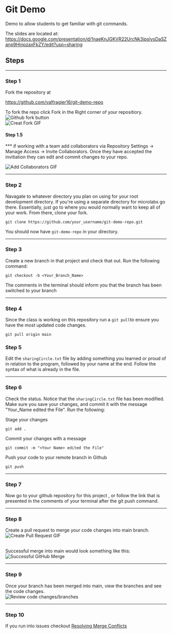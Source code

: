 # Git Demo 
Demo to allow students to get familiar with git commands.


The slides are located at:
https://docs.google.com/presentation/d/1naeKnJGKVR22UrcNk3jpslysDaSZanp9HinpzaxFkZY/edit?usp=sharing

## Steps
<hr/>

### Step 1
Fork the repository at

https://github.com/valfragier16/git-demo-repo

To fork the repo click Fork in the Right corner of your repositiory.
<br>
<img src="https://github-images.s3.amazonaws.com/help/bootcamp/Bootcamp-Fork.png" alt="Github fork button">
<br>
<img src="https://tahoeninjas.blog/wp-content/uploads/2019/08/forkingrepo.gif" alt="Creat Fork GIF">

#### Step 1.5

*** if working with a team add collaborators via Repository Settings -> Manage Access -> Invite Collaborators. Once they have accepted the invitiation they can edit and commit changes to your repo.

<img src="https://i.stack.imgur.com/QRVQI.gif" alt="Add Collaborators GIF">
<hr/>

### Step 2
Navagate to whatever directory you plan on using for your root development directory.  If you're using a separate directory for microlabs go there.  Essentially, just go to where you would normally want to keep all of your work.  From there, clone your fork.

```
git clone https://github.com/your_username/git-demo-repo.git
```

You should now have `git-demo-repo` in your directory.
<hr/>

### Step 3
Create a new branch in that project and check that out. 
Run the following command:

```
git checkout -b <Your_Branch_Name>
```
The comments in the terminal should inform you that the branch has been switched to your branch
<hr/>

### Step 4
Since the class is working on this repository run a `git pull`to ensure you have the most updated code changes.

```
git pull origin main
```

### Step 5
Edit the `sharingCircle.txt` file by adding something you learned or proud of in relation to the program, followed by your name at the end. Follow the syntax of what is already in the file.
<hr/>

### Step 6
Check the status.  Notice that the `sharingCircle.txt` file has been modified.
Make sure you save your changes, and commit it with the message "Your_Name edited the File".
Run the following:

Stage your changes
```
git add .
```

Commit your changes with a message
```
git commit -m "<Your Name> edited the File"
```

Push your code to your remote branch in Github
```
git push
```
<hr/>

### Step 7
Now go to your github repository for this project , or follow the link that is presented in the comments of your terminal after the git push command. 
<hr/>

### Step 8
Create a pull request to merge your code changes into main branch.
<br>
<img src="https://soshace.com/wp-content/uploads/2020/01/create-pull-request.gif" alt="Create Pull Request GIF">

<br>
Successful merge into main would look something like this:

<img src="https://alexwlchan.net/images/2019/github_actions_merge.png" alt="Successful GitHub Merge">
<hr/>

### Step 9
Once your branch has been merged into main, view the branches and see the code changes.
<br>
<img src="https://github.blog/wp-content/uploads/2018/05/40565028-01ec5f98-6039-11e8-8bbf-8d1e2fe144d8.gif?fit=854%2C480" alt="Review code changes/branches">

<hr/>

### Step 10
If you run into issues checkout <a href="https://docs.github.com/en/free-pro-team@latest/github/collaborating-with-issues-and-pull-requests/resolving-a-merge-conflict-using-the-command-line">Resolving Merge Conflicts</a>

